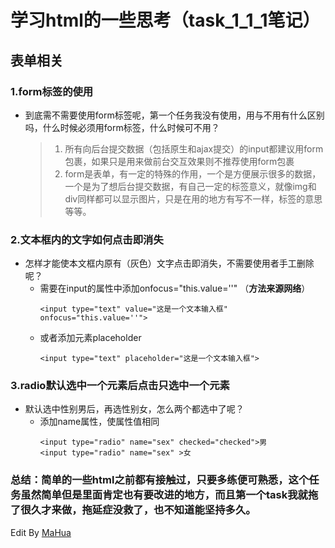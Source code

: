 <html lang="en">
<head>
    <meta charset="UTF-8">
    <title></title>
</head>
<body marginheight="0"><h1>学习html的一些思考（task_1_1_1笔记）</h1>
<h2>表单相关</h2>
<h3>1.form标签的使用</h3>
<ul>
<li>到底需不需要使用form标签呢，第一个任务我没有使用，用与不用有什么区别吗，什么时候必须用form标签，什么时候可不用？ <blockquote>
<ol>
<li>所有向后台提交数据（包括原生和ajax提交）的input都建议用form包裹，如果只是用来做前台交互效果则不推荐使用form包裹  </li>
<li>form是表单，有一定的特殊的作用，一个是方便展示很多的数据，一个是为了想后台提交数据，有自己一定的标签意义，就像img和div同样都可以显示图片，只是在用的地方有写不一样，标签的意思等等。  </li>
</ol>
</blockquote>
</li>
</ul>
<h3>2.文本框内的文字如何点击即消失</h3>
<ul>
<li>怎样才能使本文框内原有（灰色）文字点击即消失，不需要使用者手工删除呢？<ul>
<li>需要在input的属性中添加onfocus="this.value=''" （<strong>方法来源网络</strong>）<pre><code>&lt;input type="text" value="这是一个文本输入框" onfocus="this.value=''"&gt;</code></pre>
</li>
<li>或者添加元素placeholder<pre><code>&lt;input type="text" placeholder="这是一个文本输入框"&gt;</code></pre>
</ul>
</li>
</ul>
<h3>3.radio默认选中一个元素后点击只选中一个元素</h3>
<ul>
<li>默认选中性别男后，再选性别女，怎么两个都选中了呢？<ul>
<li>添加name属性，使属性值相同  <pre><code>&lt;input type="radio" name="sex" checked="checked"&gt;男
&lt;input type="radio" name="sex" &gt;女</code></pre>
</li>
</ul>
</li>
</ul>
<h3>总结：简单的一些html之前都有接触过，只要多练便可熟悉，这个任务虽然简单但是里面肯定也有要改进的地方，而且第一个task我就拖了很久才来做，拖延症没救了，也不知道能坚持多久。</h3>
<p>Edit By <a href="http://mahua.jser.me">MaHua</a></p>
</body></html>
